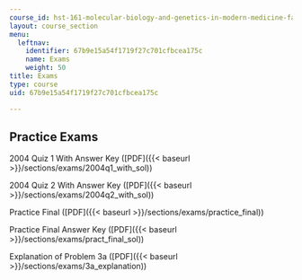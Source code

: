 ```yaml
---
course_id: hst-161-molecular-biology-and-genetics-in-modern-medicine-fall-2007
layout: course_section
menu:
  leftnav:
    identifier: 67b9e15a54f1719f27c701cfbcea175c
    name: Exams
    weight: 50
title: Exams
type: course
uid: 67b9e15a54f1719f27c701cfbcea175c

---
```


Practice Exams
--------------

2004 Quiz 1 With Answer Key ([PDF]({{< baseurl >}}/sections/exams/2004q1_with_sol))

2004 Quiz 2 With Answer Key ([PDF]({{< baseurl >}}/sections/exams/2004q2_with_sol))

Practice Final ([PDF]({{< baseurl >}}/sections/exams/practice_final))

Practice Final Answer Key ([PDF]({{< baseurl >}}/sections/exams/pract_final_sol))

Explanation of Problem 3a ([PDF]({{< baseurl >}}/sections/exams/3a_explanation))